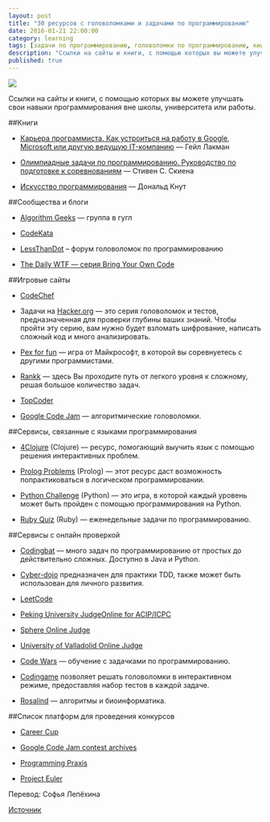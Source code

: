```yaml
---
layout: post
title: "30 ресурсов с головоломками и задачами по программированию"
date: 2016-01-21 22:00:00
category: learning
tags: [задачи по программированию, головоломки по программированию, книги по программированию, ресурсы для изучения программирования, ресурсы для практики по программированию, практика кодинга, бесплатные ресурсы для изучения программирования, ресурсы для самостоятельного изучения программирования]
description: "Ссылки на сайты и книги, с помощью которых вы можете улучшать свои навыки программирования вне школы, университета или работы."
published: true
---
```


<img src="https://theasder.github.io/img/coding-time.jpg" class="img-responsive"><br />

Ссылки на сайты и книги, с помощью которых вы можете улучшать свои навыки программирования вне школы, университета или работы. 

<!-- more -->

##Книги

* [Карьера программиста. Как устроиться на работу в Google, Microsoft или другую ведущую IT-компанию](http://www.ozon.ru/context/detail/id/29561974/) &mdash; Гейл Лакман

* [Олимпиадные задачи по программированию. Руководство по подготовке к соревнованиям](http://www.ozon.ru/context/detail/id/2363462/) &mdash; Стивен С. Скиена

* [Искусство программирования](http://www.ozon.ru/context/detail/id/1335648/) &mdash; Дональд Кнут

##Сообщества и блоги

* [Algorithm Geeks](https://groups.google.com/forum/#!forum/algogeeks) &mdash; группа в гугл

* [CodeKata](http://codekata.com/)

* [LessThanDot](http://forum.lessthandot.com/viewforum.php?f=102) – форум головоломок по программированию

* [The Daily WTF &mdash; серия Bring Your Own Code](http://thedailywtf.com/series/bring-your-own-code) 

##Игровые сайты

* [CodeChef](https://www.codechef.com/)

* Задачи на [Hacker.org](http://www.hacker.org/challenge/about.php) &mdash; это серия головоломок и тестов, предназначенная для проверки глубины ваших знаний. Чтобы пройти эту серию, вам нужно будет взломать шифрование, написать сложный код и много анализировать.

* [Pex for fun](http://www.pexforfun.com/) &mdash; игра от Майкрософт, в которой вы соревнуетесь с другими программистами.

* [Rankk](http://www.rankk.org/) &mdash; здесь Вы проходите путь от легкого уровня к сложному, решая большое количество задач.

* [TopCoder](https://www.topcoder.com/)

* [Google Code Jam](https://code.google.com/codejam/contests.html) &mdash; алгоритмические головоломки.

##Сервисы, связанные с языками программирования

* [4Clojure](http://www.4clojure.com/) (Clojure) &mdash; ресурс, помогающий выучить язык с помощью решения интерактивных проблем. 

* [Prolog Problems](https://sites.google.com/site/prologsite/prolog-problems) (Prolog) &mdash; этот ресурс даст возможность попрактиковаться в логическом программировании.

* [Python Challenge](http://www.pythonchallenge.com/) (Python) &mdash; это игра, в которой каждый уровень может быть пройден с помощью программирования на Python.

* [Ruby Quiz](http://rubyquiz.com/) (Ruby) &mdash; еженедельные задачи по программированию.

##Сервисы с онлайн проверкой

* [Codingbat](http://codingbat.com/) &mdash; много задач по программированию от простых до действительно сложных. Доступно в Java и Python.

* [Cyber-dojo](http://www.cyber-dojo.org/) предназначен для практики TDD, также может быть использован для личного развития.

* [LeetCode](https://leetcode.com/)

* [Peking University JudgeOnline for ACIP/ICPC](http://poj.org/)

* [Sphere Online Judge](http://www.spoj.com/problems/classical/)

* [University of Valladolid Online Judge](https://uva.onlinejudge.org/)

* [Code Wars](http://www.codewars.com/) &mdash; обучение с задачками по программированию.

* [Codingame](https://www.codingame.com/start) позволяет решать головоломки в интерактивном режиме, предоставляя набор тестов в каждой задаче.

* [Rosalind](http://rosalind.info/problems/locations/) &mdash; алгоритмы и биоинформатика.

##Список платформ для проведения конкурсов

* [Career Cup](http://www.careercup.com/) 

* [Google Code Jam contest archives](https://code.google.com/codejam/contests.html)

* [Programming Praxis](http://programmingpraxis.com/)

* [Project Euler](https://projecteuler.net/index.php)

Перевод: Софья Лепёхина

[Источник](http://programmers.stackexchange.com/questions/756/where-can-i-find-programming-puzzles-and-challenges?answertab=votes#tab-top)

